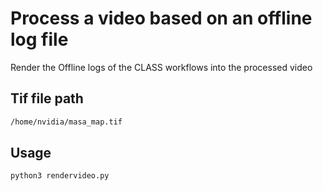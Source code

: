 # Process a video based on an offline log file
  Render the Offline logs of the CLASS workflows into the processed video


## Tif file path
```bash
/home/nvidia/masa_map.tif
```
## Usage

```python
python3 rendervideo.py
